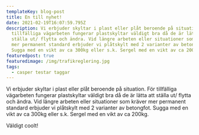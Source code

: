 ```yaml
---
templateKey: blog-post
title: En till nyhet!
date: 2021-02-19T16:07:59.795Z
description: Vi erbjuder skyltar i plast eller plåt beroende på situation. För
  tillfälliga vägarbeten fungerar plastskyltar väldigt bra då de är lätta att
  ställa ut/ flytta och ändra. Vid längre arbeten eller situationer som kräver
  mer permanent standard erbjuder vi plåtskylt med 2 varianter av betongfot.
  Sugga med en vikt av ca 300kg eller s.k. Sergel med en vikt av ca 200kg.
featuredpost: true
featuredimage: /img/trafikreglering.jpg
tags:
  - casper testar taggar
---
```

Vi erbjuder skyltar i plast eller plåt beroende på situation. För tillfälliga vägarbeten fungerar plastskyltar väldigt bra då de är lätta att ställa ut/ flytta och ändra. Vid längre arbeten eller situationer som kräver mer permanent standard erbjuder vi plåtskylt med 2 varianter av betongfot. Sugga med en vikt av ca 300kg eller s.k. Sergel med en vikt av ca 200kg.



Väldigt coolt!
